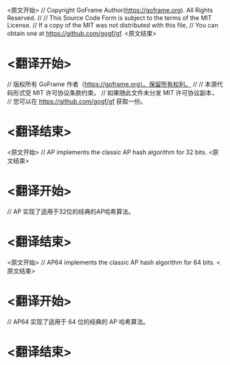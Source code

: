 
<原文开始>
// Copyright GoFrame Author(https://goframe.org). All Rights Reserved.
//
// This Source Code Form is subject to the terms of the MIT License.
// If a copy of the MIT was not distributed with this file,
// You can obtain one at https://github.com/gogf/gf.
<原文结束>

# <翻译开始>
// 版权所有 GoFrame 作者（https://goframe.org）。保留所有权利。
//
// 本源代码形式受 MIT 许可协议条款约束。
// 如果随此文件未分发 MIT 许可协议副本，
// 您可以在 https://github.com/gogf/gf 获取一份。
# <翻译结束>


<原文开始>
// AP implements the classic AP hash algorithm for 32 bits.
<原文结束>

# <翻译开始>
// AP 实现了适用于32位的经典的AP哈希算法。
# <翻译结束>


<原文开始>
// AP64 implements the classic AP hash algorithm for 64 bits.
<原文结束>

# <翻译开始>
// AP64 实现了适用于 64 位的经典的 AP 哈希算法。
# <翻译结束>

